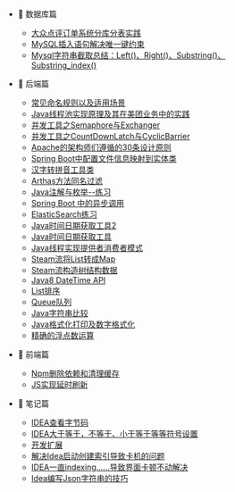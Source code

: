 - :blue_book: 数据库篇
    
    - [大众点评订单系统分库分表实践](/md/DataBase/大众点评订单系统分库分表实践.md)
    - [MySQL插入语句解决唯一键约束](/md/DataBase/MySQL插入语句解决唯一键约束.md)
    - [Mysql字符串截取总结：Left()、Right()、Substring()、Substring_index()](/md/DataBase/db001.md)  

- :ledger: 后端篇

    - [常见命名规则以及适用场景](/md/Java/db002.md)
    - [Java线程池实现原理及其在美团业务中的实践](/md/Java/Java01.md)
    - [并发工具之Semaphore与Exchanger](/md/Java/Java02.md)
    - [并发工具之CountDownLatch与CyclicBarrier](/md/Java/Java03.md)
    - [Apache的架构师们遵循的30条设计原则](/md/Java/Java04.md)
    - [Spring Boot中配置文件信息映射到实体类](/md/Java/Java05.md)
    - [汉字转拼音工具类](/md/Java/Java06.md)
    - [Arthas方法同名过滤](/md/Java/Java07.md)
    - [Java注解与枚举--练习](/md/Java/Java08.md)
    - [Spring Boot 中的异步调用](/md/Java/Java09.md)
    - [ElasticSearch练习](/md/Java/Java10.md)
    - [Java时间日期获取工具2](/md/Java/Java11.md)
    - [Java时间日期获取工具](/md/Java/Java12.md)
    - [Java线程实现提供者消费者模式](/md/Java/Java13.md)
    - [Steam流将List转成Map](/md/Java/Java14.md)
    - [Steam流构造树结构数据](/md/Java/Java15.md)
    - [Java8 DateTime API](/md/Java/Java16.md)
    - [List排序](/md/Java/Java17.md)
    - [Queue队列](/md/Java/Java18.md)
    - [Java字符串比较](/md/Java/Java19.md)
    - [Java格式化打印及数字格式化](/md/Java/Java20.md)
    - [精确的浮点数运算](/md/Java/Java21.md)

- :orange_book: 前端篇

    - [Npm删除依赖和清理缓存](/md/Web/Npm删除依赖和清理缓存.md)
    - [JS实现延时刷新](/md/Web/Web01.md)

- :memo: 笔记篇
    
    - [IDEA查看字节码](/md/Note/IDEA查看字节码.md)
    - [IDEA大于等于，不等于、小于等于等等符号设置](/md/Note/IDEA大于等于，不等于、小于等于等等符号设置.md)
    - [开发扩展](/md/Note/开发扩展.md)
    - [解决Idea启动创建索引导致卡机的问题](/md/Note/解决Idea启动创建索引导致卡机的问题.md)
    - [IDEA一直indexing......导致界面卡顿不动解决](/md/Note/IDEA一直indexing......导致界面卡顿不动解决.md)
    - [Idea编写Json字符串的技巧](/md/Note/Idea编写Json字符串的技巧.md)